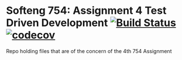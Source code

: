 # Softeng 754: Assignment 4 Test Driven Development [![Build Status](https://travis-ci.org/SamuelZheng11/TDD_A4_754.svg?branch=master)](https://travis-ci.org/SamuelZheng11/TDD_A4_754) [![codecov](https://codecov.io/gh/SamuelZheng11/TDD_A4_754/branch/master/graph/badge.svg)](https://codecov.io/gh/SamuelZheng11/TDD_A4_754)

Repo holding files that are of the concern of the 4th 754 Assignment
